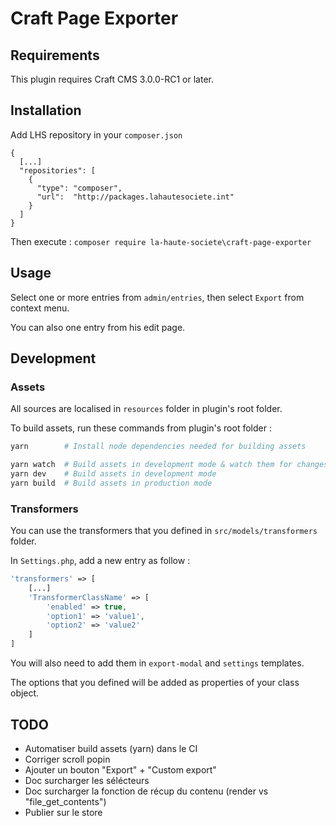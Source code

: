 # Craft Page Exporter

## Requirements

This plugin requires Craft CMS 3.0.0-RC1 or later.

## Installation

Add LHS repository in your `composer.json`

```
{
  [...]
  "repositories": [
    {
      "type": "composer",
      "url":  "http://packages.lahautesociete.int"
    }
  ]
}
```

Then execute : `composer require la-haute-societe\craft-page-exporter`

## Usage

Select one or more entries from `admin/entries`, then select `Export` from context menu.

You can also one entry from his edit page.

## Development

### Assets

All sources are localised in `resources` folder in plugin's root folder.

To build assets, run these commands from plugin's root folder :

```bash
yarn        # Install node dependencies needed for building assets

yarn watch  # Build assets in development mode & watch them for changes
yarn dev    # Build assets in development mode
yarn build  # Build assets in production mode
```

### Transformers

You can use the transformers that you defined in `src/models/transformers` folder.

In `Settings.php`, add a new entry as follow :
```php
'transformers' => [
    [...]
    'TransformerClassName' => [
        'enabled' => true,
        'option1' => 'value1',
        'option2' => 'value2'
    ]
]
```
You will also need to add them in `export-modal` and `settings` templates.

The options that you defined will be added as properties of your class object. 

## TODO

- Automatiser build assets (yarn) dans le CI
- Corriger scroll popin
- Ajouter un bouton "Export" + "Custom export"
- Doc surcharger les sélécteurs
- Doc surcharger la fonction de récup du contenu (render vs "file_get_contents")
- Publier sur le store

